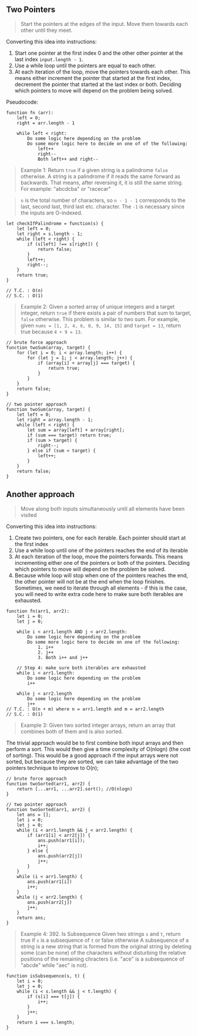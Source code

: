 ## Two Pointers

> Start the pointers at the edges of the input. Move them towards each other until they meet. 

Converting this idea into instructions:
1. Start one pointer at the first index 0 and the other other pointer at the last index `input.length - 1`.
2. Use a while loop until the pointers are equal to each other. 
3. At each iteration of the loop, move the pointers towards each other. This means either increment the pointer that started at the first index, decrement the pointer that started at the last index or both. Deciding which pointers to move will depend on the problem being solved.

Pseudocode: 

```
function fn (arr):
    left = 0;
    right = arr.length - 1

    while left < right: 
        Do some logic here depending on the problem 
        Do some more logic here to decide on one of of the following:
            left++
            right--
            Both left++ and right--
```

> Example 1: Return `true` if a given string is a palindrome `false` otherwise. 
> A string is a palindrome if it reads the same forward as backwards. That means, after reversing it, it is still the same string. For example: "abcdcba" or "racecar"

> `n` is the total number of characters, so `n - 1 - 1` corresponds to the last, second last, third last etc. character.  The  `-1` is necessary since the inputs are O-indexed.

```
let checkIfPalindrome = function(s) {
    let left = 0;
    let right = s.length - 1;
    while (left < right) {
        if (s[left] !== s[right]) {
            return false;
        }
        left++;
        right--;
    }
    return true;
}

// T.C. : O(n)
// S.C. : O(1)
```

> Example 2: Given a sorted array of unique integers and a target integer, return `true` if there exists a pair of numbers that sum to target, `false` otherwise. This problem is similar to two sum. 
> For example, given `nums = [1, 2, 4, 6, 8, 9, 14, 15]` and `target = 13`, return true because `4 + 9 = 13`. 

```
// brute force approach
function twoSum(array, target) {
    for (let i = 0; i < array.length; i++) {
        for (let j = 1; j < array.length; j++) {
            if (array[i] + array[j] === target) {
                return true;
            }
        }
    }
    return false;
}

// two pointer approach
function twoSum(array, target) {
    let left = 0;
    let right = array.length - 1;
    while (left < right) {
        let sum = array[left] + array[right];
        if (sum === target) return true;
        if (sum > target) {
            right--;
        } else if (sum < target) {
            left++;
        }
    }
    return false;
}
```

## Another approach

> Move along both inputs simultaneously until all elements have been visited

Converting this idea into instructions:
1. Create two pointers, one for each iterable. Each pointer should start at the first index
2. Use a while loop until one of the pointers reaches the end of its iterable
3. At each iteration of the loop, move the pointers forwards. This means incrementing either one of the pointers or both of the pointers. Deciding which pointers to move will depend on the problem be solved.
4. Because while loop will stop when one of the pointers reaches the end, the other pointer will not be at the end when the loop finishes. Sometimes, we need to iterate through all elements - if this is the case, you will need to write extra code here to make sure both iterables are exhausted.

```
function fn(arr1, arr2):
    let i = 0;
    let j = 0;

    while i < arr1.length AND j < arr2.length:
        Do some logic here depending on the problem 
        Do some more logic here to decide on one of the following: 
            1. i++
            2. j++
            3. Both i++ and j++

    // Step 4: make sure both iterables are exhausted
    while i < arr1.length:
        Do some logic here depending on the problem 
        i++
    
    while j < arr2.length
        Do some logic here depending on the problem
        j++
// T.C. : O(n + m) where n = arr1.length and m = arr2.length
// S.C. : O(1)
```

> Example 3: Given two sorted integer arrays, return an array that combines both of them and is also sorted.

The trivial approach would be to first combine both input arrays and then perform a sort. This would then give a time complexity of O(nlogn) (the cost of sorting). This would be a good approach if the input arrays were not sorted, but because they are sorted, we can take advantage of the two pointers technique to improve to O(n);

```
// brute force approach
function twoSorted(arr1, arr2) {
    return [...arr1, ...arr2].sort(); //O(nlogn)
}

// two pointer approach
function twoSorted(arr1, arr2) {
    let ans = [];
    let i = 0;
    let j = 0;
    while (i < arr1.length && j < arr2.length) {
        if (arr1[i] < arr2[j]) {
            ans.push(arr1[i]);
            i++;
        } else {
            ans.push(arr2[j])
            j++;
        }
    }
    while (i < arr1.length) {
        ans.push(arr1[i])
        i++;
    }
    while (j < arr2.length) {
        ans.push(arr2[j])
        j++;
    }
    return ans;
}
```

> Example 4: 392. Is Subsequence
> Given two strings `s` and `t`, return true if `s` is a subsequence of `t` or false otherwise
> A subsequence of a string is a new string that is formed from the original string by deleting some (can be none) of the characters without disturbing the relative positions of the remaining chracters (i.e. "ace" is a subsequence of "abcde" while "aec" is not).

```
function isSubsequence(s, t) {
    let i = 0;
    let j = 0;
    while (i < s.length && j < t.length) {
        if (s[i] === t[j]) {
            i++;
        }
        j++;
    }
    return i === s.length;
}
```